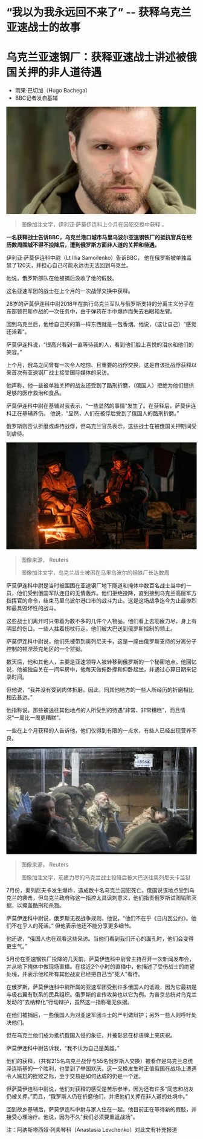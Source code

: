 # “我以为我永远回不来了” -- 获释乌克兰亚速战士的故事

#  乌克兰亚速钢厂：获释亚速战士讲述被俄国关押的非人道待遇

  * 雨果·巴切加（Hugo Bachega） 
  * BBC记者发自基辅 


![伊利亚·萨莫伊连科](_127066987_ukraine.jpg)

> 图像加注文字，伊利亚·萨莫伊连科上个月在囚犯交换中获释 。

**一名获释战士告诉BBC，乌克兰港口城市马里乌波尔亚速钢铁厂的抵抗官兵在经历数周围城不得不投降后，遭到俄罗斯方面非人道的关押和待遇。**

伊利亚·萨莫伊连科中尉（Lt Illia Samoilenko）告诉BBC， 他在俄罗斯被单独监禁了120天，并担心自己可能永远也无法回到乌克兰。

他说，俄罗斯部队在他被捕后没收了他的假肢。

这名亚速军团的战士在上个月的一次战俘交换中获释。

28岁的萨莫伊连科中尉2018年在执行乌克兰军队与俄罗斯支持的分离主义分子在东部顿巴斯作战的一次任务中，由于弹药在手中爆炸而失去右眼和左臂。

回到乌克兰后，他给自己买的第一样东西就是一包香烟。他说，（这让自己）“感觉还活着”。

萨莫伊连科说，“很高兴看到一直等待我的人，看到他们脸上喜悦的泪水和他们的笑容。”

上个月，俄乌之间曾有一次令人吃惊、且重要的战俘交换，这是自该批战俘获释以来首次有亚速钢厂战士接受国际媒体的采访。

他声称，他一些被单独关押的战友还受到了酷刑折磨，（俄国人）拒绝为他们提供足够的医疗救治和食品。

萨莫伊连科中尉在基辅对我表示，“一些显然的事情”发生了。在获释后，萨莫伊连科正在基辅养伤。 他说，“显然，人们在被俘后受到了俄国人的酷刑折磨。”

俄罗斯则否认折磨或虐待战俘，但乌克兰官员表示，这些战士在被俄国关押期间受到虐待。

![乌克兰战士被困在马里乌波尔的钢铁厂长达数周](_127067741_8df6643ba5295be4bf5aaf42c84a6481da9f3b4c0_0_5500_36671000x667.jpg)

> 图像来源，  Reuters
>
> 图像加注文字，乌克兰战士被困在马里乌波尔的钢铁厂长达数周

萨莫伊连科中尉是当时被围困在亚速钢厂地下隧道和掩体中数百名战士当中的一员，他们受到俄国军队连日的无情轰炸。他们拒绝投降，直到接到乌克兰高层军方指挥官的命令，结束马里乌波尔港口市的战斗为止。这是这场战争迄今为止最惨烈和最具毁坏性的战斗。

这些战士们离开时只带着为数不多的几件个人物品，他们看上去筋疲力尽，身上有明显的伤口。一些人拄着拐杖行走。他们被大巴送到俄罗斯控制的领土。

萨莫伊连科中尉说，他们先被带到奥列尼夫卡，这是一座由俄罗斯支持的分离分子控制的顿涅茨克地区的一个监狱。

数天后，他和其他人，主要是亚速领导人被转移到俄罗斯的一个秘密地点。他回忆说，他被独自关在一间牢房中，他每天做俯卧撑和仰卧起坐，并通过心算日期来记录时间。

但他说，“我并没有受到肉体折磨。因此，同其他地方的一些人所经历的折磨相比相去甚远。”

他指称说，那些被送往其他地点的人所受到的待遇“非常、非常糟糕”，而且情况“一周比一周更糟糕”。

一些在上个月获释的人告诉他，他们仅得到有限的一点水，有些人已经出现营养不良。

![筋疲力尽的乌克兰战士投降后被大巴送往奥列尼夫卡监狱](_127070323_d6f50532a739fe3c5287da134cf6feae26ecb1bc0_0_4463_26301000x589.jpg)

> 图像来源，  Reuters
>
> 图像加注文字，筋疲力尽的乌克兰战士投降后被大巴送往奥列尼夫卡监狱

7月份，奥列尼夫卡发生爆炸，造成数十名乌克兰囚犯死亡。俄国说该地点受到乌克兰的袭击，但乌克兰政府称这一指控太具讽刺意义，他们指责俄罗斯试图销赃灭据，以掩盖酷刑和杀戮。

萨莫伊连科中尉说，俄罗斯无视战争规则。他说，“他们不在乎《日内瓦公约》。他们不在乎人的死活。” 但他表示他还不能分享更多细节。

他还说，“俄国人也在观看这些采访。当他们看到我们开心的面孔时，他们会变得更生气。”

5月份在亚速钢铁厂投降的几天前，萨莫伊连科中尉曾主持召开一次新闻发布会，并从地下掩体中做现场直播。在接近2个小时的直播中，他描述了受伤战士的绝望处境，并表示他和所有其他战友已经把自己当“死人”看待。

在俄罗斯，萨莫伊连科中尉所属的亚速军团受到许多俄国人的诋毁，因为它最初是与极右翼有联系的民兵组织。俄罗斯的宣传攻势也以它为例，为普京总统对乌克兰发动的“去纳粹化”行动辩护，虽然这一指称毫无依据。

在他们被捕后，一些俄国人为对亚速军团斗士的严判做辩护；另外一些人则呼吁处决他们。

但在乌克兰他们成为抵抗俄国入侵的象征，并被彰显在标语牌上来庆祝。

萨莫伊连科中尉告诉我，“我不认为自己是英雄。”

他们的获释，（共有215名乌克兰战俘与55名俄罗斯人交换）被看作是乌克兰总统泽连斯基的一个胜利，也受到了举国欢庆。这一交换发生时正值俄国在战场上遭遇令人尴尬的挫败之际，至于交易是如何达成的仍是一个迷。

但萨莫伊连科中尉说，他们对获释的感受是苦乐参半，因为还有许多“同志和战友仍被关押。”而且，“俄罗斯人仍在折磨他们，并把他们关押在非人道的处境中。”

回到故乡基辅后，萨莫伊连科中尉与家人住在一起。他目前正在等待新的假肢，并接受心理治疗。他说，因为不久"我们必须要重返战场"。

注：阿纳斯塔西娅·列夫琴科（Anastasia Levchenko）对此文有补充报道


